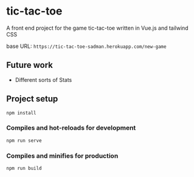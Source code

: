 # tic-tac-toe

A front end project for the game tic-tac-toe written in Vue.js and tailwind CSS

base URL: `https://tic-tac-toe-sadman.herokuapp.com/new-game`

## Future work

- Different sorts of Stats

## Project setup

```
npm install
```

### Compiles and hot-reloads for development

```
npm run serve
```

### Compiles and minifies for production

```
npm run build
```
